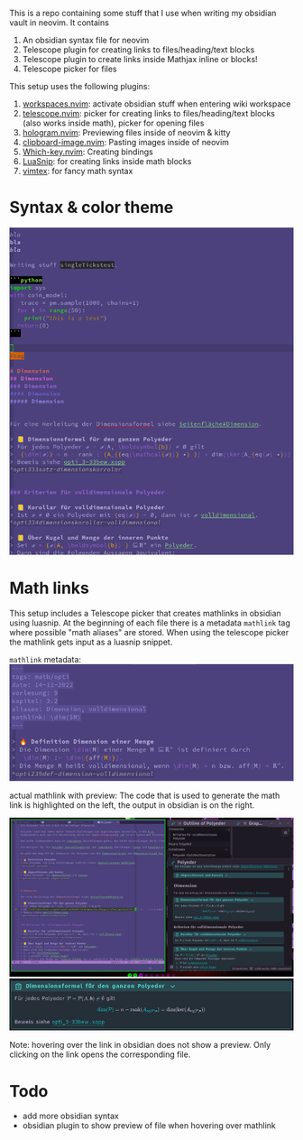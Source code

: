 This is a repo containing some stuff that I use when writing my obsidian vault in neovim.
It contains
1. An obsidian syntax file for neovim
2. Telescope plugin for creating links to files/heading/text blocks
3. Telescope plugin to create links inside Mathjax inline or blocks!
4. Telescope picker for files


This setup uses the following plugins:
1. [workspaces.nvim](https://github.com/natecraddock/workspaces.nvim): activate obsidian stuff when entering wiki workspace
2. [telescope.nvim](https://github.com/nvim-telescope/telescope.nvim): picker for creating links to files/heading/text blocks (also works inside math), picker for opening files
3. [hologram.nvim](https://github.com/edluffy/hologram.nvim): Previewing files inside of neovim & kitty
4. [clipboard-image.nvim](https://github.com/ekickx/clipboard-image.nvim): Pasting images inside of neovim
5. [Which-key.nvim](https://github.com/folke/which-key.nvim): Creating bindings
6. [LuaSnip](https://github.com/L3MON4D3/LuaSnip): for creating links inside math blocks
7. [vimtex](https://github.com/lervag/vimtex): for fancy math syntax

# Syntax & color theme

![](images/syntax_1.png)

# Math links

This setup includes a Telescope picker that creates mathlinks in obsidian using luasnip.
At the beginning of each file there is a metadata `mathlink` tag where possible "math aliases" are stored.
When using the telescope picker the mathlink gets input as a luasnip snippet.

`mathlink` metadata:
![](images/mathlink_dimension.png)

actual mathlink with preview:
The code that is used to generate the math link is highlighted on the left, the output in obsidian is on the right.

![](images/mathlink_both.png)
![](images/mathlink_1.png)

Note: hovering over the link in obsidian does not show a preview. Only clicking on the link opens the corresponding file.

# Todo
+ add more obsidian syntax
+ obsidian plugin to show preview of file when hovering over mathlink



